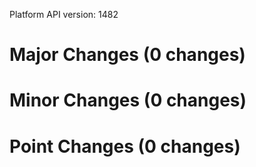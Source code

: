 Platform API version: 1482


# Major Changes (0 changes)


# Minor Changes (0 changes)


# Point Changes (0 changes)
